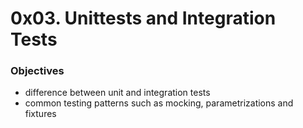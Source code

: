 # 0x03. Unittests and Integration Tests

### Objectives
- difference between unit and integration tests
- common testing patterns such as mocking, parametrizations and fixtures
